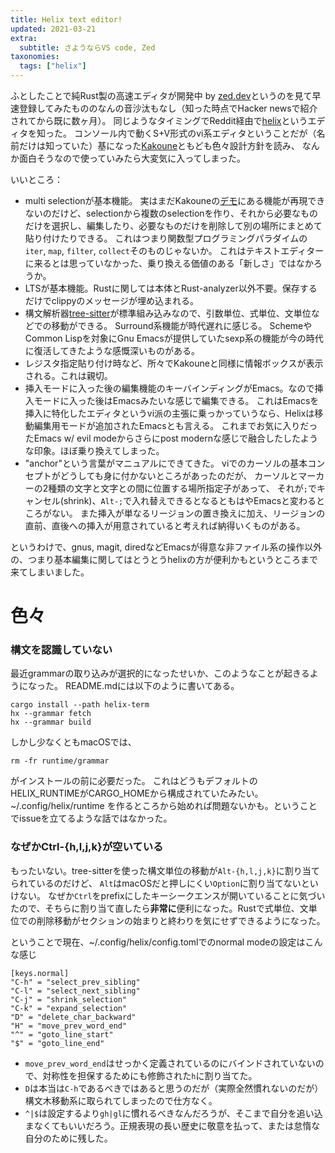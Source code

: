 ```yaml
---
title: Helix text editor!
updated: 2021-03-21
extra:
  subtitle: さようならVS code, Zed
taxonomies:
  tags: ["helix"]
---
```

ふとしたことで純Rust製の高速エディタが開発中 by [zed.dev](https://zed.dev)というのを見て早速登録してみたもののなんの音沙汰もなし（知った時点でHacker newsで紹介されてから既に数ヶ月）。
同じようなタイミングでReddit経由で[helix](https://docs.helix-editor.com/)というエディタを知った。
コンソール内で動くS+V形式のvi系エディタということだが（名前だけは知っていた）基になった[Kakoune](https://kakoune.org)ともども色々設計方針を読み、
なんか面白そうなので使っていみたら大変気に入ってしまった。

いいところ：
- multi selectionが基本機能。
  実はまだKakouneの[デモ](https://kakoune.org/why-kakoune/video/regroup.webm)にある機能が再現できないのだけど、selectionから複数のselectionを作り、それから必要なものだけを選択し、編集したり、必要なものだけを削除して別の場所にまとめて貼り付けたりできる。
  これはつまり関数型プログラミングパラダイムの`iter`, `map`, `filter`, `collect`そのものじゃないか。
  これはテキストエディターに来るとは思っていなかった、乗り換える価値のある「新しさ」ではなかろうか。
- LTSが基本機能。Rustに関しては本体とRust-analyzer以外不要。保存するだけでclippyのメッセージが埋め込まれる。
- 構文解析器[tree-sitter](https://github.com/tree-sitter/tree-sitter)が標準組み込みなので、引数単位、式単位、文単位などでの移動ができる。
  Surround系機能が時代遅れに感じる。
  SchemeやCommon Lispを対象にGnu Emacsが提供していたsexp系の機能が今の時代に復活してきたような感慨深いものがある。
- レジスタ指定貼り付け時など、所々でKakouneと同様に情報ボックスが表示される。これは親切。
- 挿入モードに入った後の編集機能のキーバインディングがEmacs。なので挿入モードに入った後はEmacsみたいな感じで編集できる。
  これはEmacsを挿入に特化したエディタというvi派の主張に乗っかっていうなら、Helixは移動編集用モードが追加されたEmacsとも言える。
  これまでお気に入りだったEmacs w/ evil modeからさらにpost modernな感じで融合したしたような印象。ほぼ乗り換えてしまった。
- "anchor"という言葉がマニュアルにできてきた。
  viでのカーソルの基本コンセプトがどうしても身に付かないところがあったのだが、
  カーソルとマーカーの2種類の文字と文字との間に位置する場所指定子があって、
  それが`;`でキャンセル(shrink)、`Alt-;`で入れ替えできるとなるともはやEmacsと変わるところがない。
  また挿入が単なるリージョンの置き換えに加え、リージョンの直前、直後への挿入が用意されていると考えれば納得いくものがある。

というわけで、gnus, magit, diredなどEmacsが得意な非ファイル系の操作以外の、つまり基本編集に関してはとうとうhelixの方が便利かもというところまで来てしまいました。

# 色々

### 構文を認識していない

最近grammarの取り込みが選択的になったせいか、このようなことが起きるようになった。
README.mdには以下のように書いてある。
```
cargo install --path helix-term
hx --grammar fetch
hx --grammar build
```

しかし少なくともmacOSでは、
```
rm -fr runtime/grammar
```
がインストールの前に必要だった。
これはどうもデフォルトのHELIX_RUNTIMEがCARGO_HOMEから構成されていたみたい。
~/.config/helix/runtime を作るところから始めれば問題ないかも。ということでissueを立てるような話ではなかった。

### なぜかCtrl-{h,l,j,k}が空いている

もったいない。tree-sitterを使った構文単位の移動が`Alt-{h,l,j,k}`に割り当てられているのだけど、
`Alt`はmacOSだと押しにくい`Option`に割り当てないといけない。
なぜか`Ctrl`をprefixにしたキーシークエンスが開いていることに気づいたので、そちらに割り当て直したら**非常に**便利になった。Rustで式単位、文単位での削除移動がセクションの始まりと終わりを気にせずできるようになった。

ということで現在、~/.config/helix/config.tomlでのnormal modeの設定はこんな感じ

```
[keys.normal]
"C-h" = "select_prev_sibling"
"C-l" = "select_next_sibling"
"C-j" = "shrink_selection"
"C-k" = "expand_selection"
"D" = "delete_char_backward"
"H" = "move_prev_word_end"
"^" = "goto_line_start"
"$" = "goto_line_end"
```

- `move_prev_word_end`はせっかく定義されているのにバインドされていないので、対称性を担保するためにも修飾された`h`に割り当てた。
- `D`は本当は`C-h`であるべきではあると思うのだが（実際全然慣れないのだが）構文木移動系に取られてしまったので仕方なく。
- `^|$`は設定するより`gh|gl`に慣れるべきなんだろうが、そこまで自分を追い込まなくてもいいだろう。正規表現の長い歴史に敬意を払って、または怠惰な自分のために残した。
